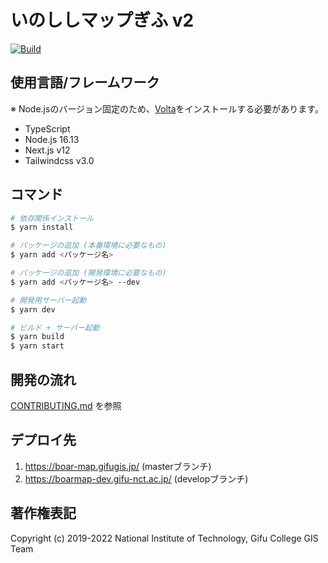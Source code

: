 # いのししマップぎふ v2
[![Build](https://github.com/nit-gifu-gis/boar-map/actions/workflows/build.yml/badge.svg)](https://github.com/nit-gifu-gis/boar-map/actions/workflows/build.yml)

## 使用言語/フレームワーク
※ Node.jsのバージョン固定のため、[Volta](https://docs.volta.sh/guide/getting-started)をインストールする必要があります。
- TypeScript
- Node.js 16.13
- Next.js v12
- Tailwindcss v3.0

## コマンド
```bash
# 依存関係インストール
$ yarn install

# パッケージの追加 (本番環境に必要なもの)
$ yarn add <パッケージ名>

# パッケージの追加 (開発環境に必要なもの)
$ yarn add <パッケージ名> --dev

# 開発用サーバー起動
$ yarn dev

# ビルド + サーバー起動
$ yarn build
$ yarn start
```

## 開発の流れ
[CONTRIBUTING.md](CONTRIBUTING.md) を参照

## デプロイ先 
1. https://boar-map.gifugis.jp/ (masterブランチ)
1. https://boarmap-dev.gifu-nct.ac.jp/ (developブランチ)

## 著作権表記
Copyright (c) 2019-2022 National Institute of Technology, Gifu College GIS Team
